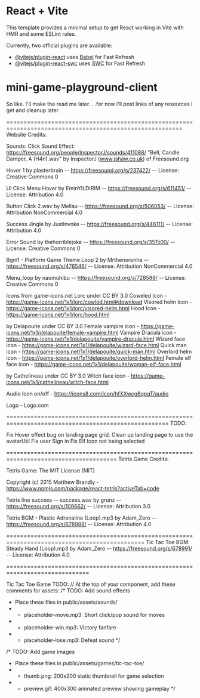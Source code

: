 # React + Vite

This template provides a minimal setup to get React working in Vite with HMR and some ESLint rules.

Currently, two official plugins are available:

- [@vitejs/plugin-react](https://github.com/vitejs/vite-plugin-react/blob/main/packages/plugin-react/README.md) uses [Babel](https://babeljs.io/) for Fast Refresh
- [@vitejs/plugin-react-swc](https://github.com/vitejs/vite-plugin-react-swc) uses [SWC](https://swc.rs/) for Fast Refresh

# mini-game-playground-client

So like. I'll make the read me later. . .for now i'll post links of any resources I get and cleanup later.

=========================================================================================================
Website Credits:

Sounds:
Click Sound Effect: https://freesound.org/people/InspectorJ/sounds/411088/
"Bell, Candle Damper, A (H4n).wav" by InspectorJ (www.jshaw.co.uk) of Freesound.org

Hover 1 by plasterbrain -- https://freesound.org/s/237422/ -- License: Creative Commons 0

UI Click Menu Hover by EminYILDIRIM -- https://freesound.org/s/611451/ -- License: Attribution 4.0

Button Click 2.wav by Mellau -- https://freesound.org/s/506053/ -- License: Attribution NonCommercial 4.0

Success Jingle by JustInvoke -- https://freesound.org/s/446111/ -- License: Attribution 4.0

Error Sound by thehorriblejoke -- https://freesound.org/s/351500/ -- License: Creative Commons 0

Bgm1 - Platform Game Theme Loop 2 by Mrthenoronha -- https://freesound.org/s/476546/ -- License: Attribution NonCommercial 4.0

Menu_loop by naomuhibu -- https://freesound.org/s/728588/ -- License: Creative Commons 0

Icons from game-icons.net
Lorc under CC BY 3.0
Coweled Icon - https://game-icons.net/1x1/lorc/cowled.html#download
Visored helm Icon - https://game-icons.net/1x1/lorc/visored-helm.html
Hood Icon - https://game-icons.net/1x1/lorc/hood.html

by Delapouite under CC BY 3.0
Female vampire icon - https://game-icons.net/1x1/delapouite/female-vampire.html
Vampire Dracula icon - https://game-icons.net/1x1/delapouite/vampire-dracula.html
Wizard face icon - https://game-icons.net/1x1/delapouite/wizard-face.html
Quick man icon - https://game-icons.net/1x1/delapouite/quick-man.html
Overlord helm icon - https://game-icons.net/1x1/delapouite/overlord-helm.html
Female elf face icon - https://game-icons.net/1x1/delapouite/woman-elf-face.html

by Cathelineau under CC BY 3.0
Witch face icon - https://game-icons.net/1x1/cathelineau/witch-face.html

Audio Icon on/off - https://icons8.com/icon/hfXXwcg8qpqT/audio

Logo - Logo.com

=====================================================================================================
TODO:

Fix Hover effect bug on landing page grid.
Clean up landing page to use the avatarUtil
Fix user Sign in
Fix Elf Icon not being selected

======================================================================================
Tetris Game Credits:

Tetris Game:
The MIT License (MIT)

Copyright (c) 2015 Matthew Brandly - https://www.npmjs.com/package/react-tetris?activeTab=code

Tetris line success -- success.wav by grunz -- https://freesound.org/s/109662/ -- License: Attribution 3.0

Tetris BGM - Plastic Adrenaline (Loop).mp3 by Adam_Zero -- https://freesound.org/s/678988/ -- License: Attribution 4.0

==============================================================================================
Tic Tac Toe BGM: Steady Hand (Loop).mp3 by Adam_Zero -- https://freesound.org/s/678991/ -- License: Attribution 4.0

==============================================================================

Tic Tac Toe Game TODO:
// At the top of your component, add these comments for assets:
/\* TODO: Add sound effects

- Place these files in public/assets/sounds/
- - placeholder-move.mp3: Short click/pop sound for moves
- - placeholder-win.mp3: Victory fanfare
- - placeholder-lose.mp3: Defeat sound
    \*/

/\* TODO: Add game images

- Place these files in public/assets/games/tic-tac-toe/
- - thumb.png: 200x200 static thumbnail for game selection
- - preview.gif: 400x300 animated preview showing gameplay
    \*/
